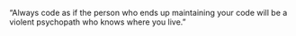 “Always code as if the person who ends up maintaining your code will be a violent psychopath who knows where you live.” 

<!--
**Nits75 is a ✨ _special_ ✨ repository because its `README.md` (this file) appears on your GitHub profile.

Here are some ideas to get you started:

- 🔭 I’m currently working on ...
- 🌱 I’m currently learning ...python,powerBI
- 👯 I’m looking to collaborate on ...
- 🤔 I’m looking for help with ...
- 💬 Ask me about ...
- 📫 How to reach me: ...niteshraskar75@gmail.com
- 😄 Pronouns: ...
- ⚡ Fun fact: ...I think I am funny
-->
